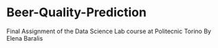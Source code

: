 # Beer-Quality-Prediction
Final Assignment of the Data Science Lab course at Politecnic Torino By Elena Baralis

